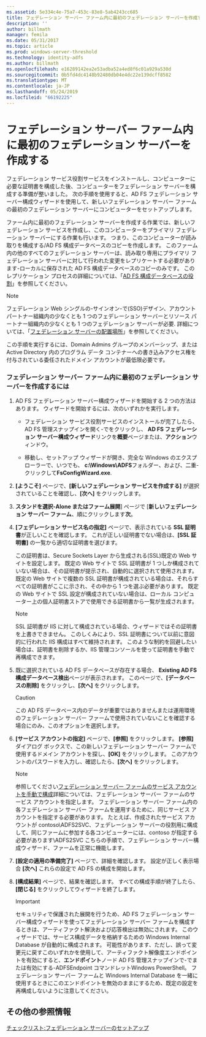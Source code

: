 ```yaml
---
ms.assetid: 5e334c4e-75a7-453c-83e8-5ab4243cc685
title: フェデレーション サーバー ファーム内に最初のフェデレーション サーバーを作成する
description: ''
author: billmath
manager: femila
ms.date: 05/31/2017
ms.topic: article
ms.prod: windows-server-threshold
ms.technology: identity-adfs
ms.author: billmath
ms.openlocfilehash: e16289142ea2e53adba52a4ed8f6c01a929a530d
ms.sourcegitcommit: 0b5fd4dc4148b92480db04e4dc22e139dcff8582
ms.translationtype: MT
ms.contentlocale: ja-JP
ms.lasthandoff: 05/24/2019
ms.locfileid: "66192225"
---
```

# <a name="create-the-first-federation-server-in-a-federation-server-farm"></a>フェデレーション サーバー ファーム内に最初のフェデレーション サーバーを作成する

フェデレーション サービス役割サービスをインストールし、コンピューターに必要な証明書を構成した後、コンピューターをフェデレーション サーバーを構成する準備が整いました。 次の手順を使用すると、AD FS フェデレーション サーバー構成ウィザードを使用して、新しいフェデレーション サーバー ファームの最初のフェデレーション サーバーにコンピューターをセットアップします。  
  
ファーム内に最初のフェデレーション サーバーを作成する作業では、新しいフェデレーション サービスを作成し、このコンピューターをプライマリ フェデレーション サーバーにする作業も行います。 つまり、このコンピューターが読み取りを構成する\/AD FS 構成データベースのコピーを作成します。 このファーム内の他のすべてのフェデレーション サーバーは、読み取り専用にプライマリ フェデレーション サーバーに対して行われた変更をレプリケートする必要があります\-ローカルに保存された AD FS 構成データベースのコピーのみです。 このレプリケーション プロセスの詳細については、「[AD FS 構成データベースの役割](../../ad-fs/technical-reference/The-Role-of-the-AD-FS-Configuration-Database.md)」を参照してください。  
  
> [!NOTE]  
> フェデレーション Web シングルの\-サインオン\-で\(SSO\)デザイン、アカウント パートナー組織内の少なくとも 1 つのフェデレーション サーバーとリソース パートナー組織内の少なくとも 1 つのフェデレーション サーバーが必要. 詳細については、「[フェデレーション サーバーの配置場所](https://technet.microsoft.com/library/dd807127.aspx)」を参照してください。  
  
この手順を実行するには、Domain Admins グループのメンバーシップ、または Active Directory 内のプログラム データ コンテナーへの書き込みアクセス権を付与されている委任されたドメイン アカウントが最低限必要です。  
  
### <a name="to-create-the-first-federation-server-in-a-federation-server-farm"></a>フェデレーション サーバー ファーム内に最初のフェデレーション サーバーを作成するには  
  
1.  AD FS フェデレーション サーバー構成ウィザードを開始する 2 つの方法はあります。 ウィザードを開始するには、次のいずれかを実行します。  
  
    -   フェデレーション サービス役割サービスのインストールが完了したら、AD FS 管理スナップインを開く\-でをクリックし、 **AD FS フェデレーション サーバー構成ウィザード**リンクを**概要**ページまたは、**アクション**ウィンドウ。  
  
    -   移動し、セットアップ ウィザードが開き、完全な Windows のエクスプ ローラーで、いつでも、 **c:\\Windows\\ADFS**フォルダー、および、二重\-クリックして**FsConfigWizard.exe**.  
  
2.  **[ようこそ]** ページで、**[新しいフェデレーション サービスを作成する]** が選択されていることを確認し、**[次へ]** をクリックします。  
  
3.  **スタンドを選択\-Alone またはファーム展開**] ページで [**新しいフェデレーション サーバー ファーム**、順にクリックします**次**。  
  
4.  **[フェデレーション サービス名の指定]** ページで、表示されている **SSL 証明書**が正しいことを確認します。 これが正しい証明書でない場合は、**[SSL 証明書]** の一覧から適切な証明書を選びます。  
  
    この証明書は、Secure Sockets Layer から生成される\(SSL\)既定の Web サイトを設定します。 既定の Web サイトで SSL 証明書が 1 つしか構成されていない場合は、その証明書が提示され、自動的に選択されて使用されます。 既定の Web サイトで複数の SSL 証明書が構成されている場合は、それらすべての証明書がここに示され、その中から 1 つを選ぶ必要があります。 既定の Web サイトで SSL 設定が構成されていない場合は、ローカル コンピューター上の個人証明書ストアで使用できる証明書から一覧が生成されます。  
  
    > [!NOTE]  
    > SSL 証明書が IIS に対して構成されている場合、ウィザードではその証明書を上書きできません。 このしくみにより、SSL 証明書について以前に意図的に行われた IIS 構成はすべて維持されます。 このような制約を回避したい場合は、証明書を削除するか、IIS 管理コンソールを使って証明書を手動で再構成できます。  
  
5.  既に選択されている AD FS データベースが存在する場合、 **Existing AD FS 構成データベース検出**ページが表示されます。 このページで、**[データベースの削除]** をクリックし、**[次へ]** をクリックします。  
  
    > [!CAUTION]  
    > この AD FS データベース内のデータが重要ではありませんまたは運用環境のフェデレーション サーバー ファームで使用されていないことを確認する場合にのみ、このオプションを選択します。  
  
6.  **[サービス アカウントの指定]** ページで、**[参照]** をクリックします。 **[参照]** ダイアログ ボックスで、この新しいフェデレーション サーバー ファームで使用するドメイン アカウントを探し、**[OK]** をクリックします。 このアカウントのパスワードを入力し、確認したら、**[次へ]** をクリックします。  
  
    > [!NOTE]  
    > 参照してください[フェデレーション サーバー ファームのサービス アカウントを手動で構成](Manually-Configure-a-Service-Account-for-a-Federation-Server-Farm.md)詳細については、フェデレーション サーバー ファームのサービス アカウントを指定します。 フェデレーション サーバー ファーム内の各フェデレーション サーバー ファームを運用するために、同じサービス アカウントを指定する必要があります。 たとえば、作成されたサービス アカウントが contoso\\ADFS2SVC、フェデレーション サーバーの役割用に構成して、同じファームに参加する各コンピューターには、contoso が指定する必要があります\\ADFS2SVC こちらの手順で、フェデレーション サーバー構成ウィザード、ファームを正常に機能します。  
  
7.  **[設定の適用の準備完了]** ページで、詳細を確認します。 設定が正しく表示場合 **[次へ]** これらの設定で AD FS の構成を開始します。  
  
8.  **[構成結果]** ページで、結果を確認します。 すべての構成手順が終了したら、 **[閉じる]**  をクリックしてウィザードを終了します。  
  
    > [!IMPORTANT]  
    > セキュリティで保護された展開を行うため、AD FS フェデレーション サーバー構成ウィザードを使ってフェデレーション サーバー ファームを構成するときは、アーティファクト解決および応答検出は無効にされます。 このウィザードでは、サービス構成データを格納するための Windows Internal Database が自動的に構成されます。 可能性があります、ただし、誤って変更元に戻すこのいずれかを使用して、アーティファクト解像度エンドポイントを有効にすると、**エンドポイント**ノード AD FS 管理スナップインで\-でまたは有効にする\-ADFSEndpoint コマンドレットWindows PowerShell。 フェデレーション サーバー ファームと Windows Internal Database を一緒に使用するときにこのエンドポイントを無効のままにするため、既定の設定を再構成しないように注意してください。  
  
## <a name="additional-references"></a>その他の参照情報  
[チェックリスト:フェデレーション サーバーのセットアップ](Checklist--Setting-Up-a-Federation-Server.md)  
  

